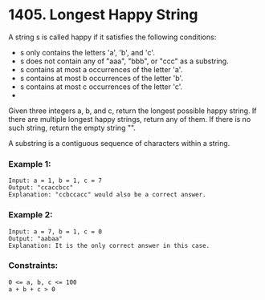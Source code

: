 # 1405. Longest Happy String

A string s is called happy if it satisfies the following conditions:

- s only contains the letters 'a', 'b', and 'c'.
- s does not contain any of "aaa", "bbb", or "ccc" as a substring.
- s contains at most a occurrences of the letter 'a'.
- s contains at most b occurrences of the letter 'b'.
- s contains at most c occurrences of the letter 'c'.
- 
Given three integers a, b, and c, return the longest possible happy string. If there are multiple longest happy strings, return any of them. If there is no such string, return the empty string "".

A substring is a contiguous sequence of characters within a string.

 

### Example 1:
```
Input: a = 1, b = 1, c = 7
Output: "ccaccbcc"
Explanation: "ccbccacc" would also be a correct answer.
```
### Example 2:
```
Input: a = 7, b = 1, c = 0
Output: "aabaa"
Explanation: It is the only correct answer in this case.
```

### Constraints:
```
0 <= a, b, c <= 100
a + b + c > 0
```
